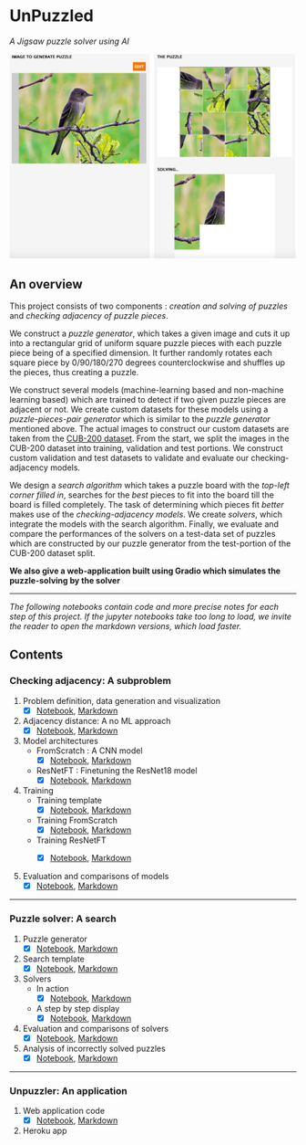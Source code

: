 # UnPuzzled
_A Jigsaw puzzle solver using AI_


![UnPuzzler](WebApp/screenshot_from_webapp.png)


## An overview

This project consists of two components :  _creation and solving of puzzles_ and _checking adjacency of puzzle pieces_.

We construct a _puzzle generator_, which takes a given image and cuts it up into a rectangular grid of  uniform square puzzle pieces with each puzzle piece being of a specified dimension. It further randomly rotates each square piece by 0/90/180/270 degrees counterclockwise and shuffles up the pieces, thus creating a puzzle. 

We construct several models (machine-learning based and non-machine learning based) which are trained to detect if two given puzzle pieces are adjacent or not. We create custom datasets for these models using a _puzzle-pieces-pair generator_ which is similar to the _puzzle generator_ mentioned above. The actual images to construct our custom datasets are taken from the [CUB-200 dataset](http://www.vision.caltech.edu/visipedia-data/CUB-200-2011). From the start, we split the images in the CUB-200 dataset into training, validation and test portions. We construct custom validation and test datasets to validate and evaluate our checking-adjacency models.

We design a _search algorithm_ which takes a puzzle board with the _top-left corner filled in_, searches for the _best_ pieces to fit into the board till the board is filled completely. The task of determining which pieces fit _better_ makes use of the _checking-adjacency models_. We create _solvers_, which integrate the models with the search algorithm. Finally, we evaluate and compare the performances of the solvers on a test-data set of puzzles which are constructed by our puzzle generator from the test-portion of the CUB-200 dataset split.

__We also give a web-application built using Gradio which simulates the puzzle-solving by the solver__

---


_The following notebooks contain code and more precise notes for each step of this project. If the jupyter notebooks take too long to load, we invite the reader to open the markdown versions, which load faster._


## Contents


### Checking adjacency: A subproblem

   1. Problem definition, data generation and visualization
      - [x] [Notebook](CheckingAdjacency/DatasetGeneration/Checking_adjacency_dataset.ipynb), [Markdown](CheckingAdjacency/DatasetGeneration/Checking_adjacency_dataset.md)
     
   2. Adjacency distance: A no ML approach
      - [x] [Notebook](CheckingAdjacency/AdjacencyDistance/Adjacency_distance.ipynb), [Markdown](CheckingAdjacency/AdjacencyDistance/Adjacency_distance.md)
     
   3. Model architectures
      - FromScratch : A CNN model
        - [x] [Notebook](CheckingAdjacency/ModelArchitectures/FromScratch_CNN.ipynb), [Markdown](CheckingAdjacency/ModelArchitectures/FromScratch_CNN.md) 
       
      - ResNetFT : Finetuning the ResNet18 model 
        - [x] [Notebook](CheckingAdjacency/ModelArchitectures/ResNetFT_Finetuning.ipynb), [Markdown](CheckingAdjacency/ModelArchitectures/ResNetFT_Finetuning.md)
       
   4. Training
      -  Training template 
         - [x] [Notebook](CheckingAdjacency/Training/Training_template.ipynb), [Markdown](CheckingAdjacency/Training/Training_template.md)
         
      -  Training FromScratch
         - [x] [Notebook](CheckingAdjacency/Training/Training_FromScratch.ipynb), [Markdown](CheckingAdjacency/Training/Training_FromScratch.md)
         
      -  Training ResNetFT
         - [x] [Notebook](CheckingAdjacency/Training/Training_ResNetFT.ipynb), [Markdown](CheckingAdjacency/Training/Training_ResNetFT.md)
      
       
   5. Evaluation and comparisons of models
      - [x] [Notebook](CheckingAdjacency/EvaluationsAndComparisons/ModelComparisons.ipynb), [Markdown](CheckingAdjacency/EvaluationsAndComparisons/ModelComparisons.md)

---

### Puzzle solver: A search

1. Puzzle generator
   - [x] [Notebook](PuzzleSolver/PuzzleGenerator/Puzzle_generator.ipynb), [Markdown](PuzzleSolver/PuzzleGenerator/Puzzle_generator.md)

2. Search template
   - [x] [Notebook](PuzzleSolver/SearchTemplate/Search_template.ipynb), [Markdown](PuzzleSolver/SearchTemplate/Search_template.md)

3. Solvers
   - In action
     - [x] [Notebook](PuzzleSolver/SolversInAction/Solvers_in_action.ipynb), [Markdown](PuzzleSolver/SolversInAction/Solvers_in_action.md)
     
   - A step by step display 
     - [x] [Notebook](PuzzleSolver/SolversInAction/Solvers_in_action_step_by_step.ipynb), [Markdown](PuzzleSolver/SolversInAction/Solvers_in_action_step_by_step.md)

4. Evaluation and comparisons of solvers
   - [x] [Notebook](PuzzleSolver/SolverEvaluationAndComparisons/SolverComparisons.ipynb), [Markdown](PuzzleSolver/SolverEvaluationAndComparisons/SolverComparisons.md)
   
5. Analysis of incorrectly solved puzzles
   - [x] [Notebook](PuzzleSolver/SolverEvaluationAndComparisons/Incorrectly_solved_puzzles_analysis.ipynb), [Markdown](PuzzleSolver/SolverEvaluationAndComparisons/Incorrectly_solved_puzzles_analysis.md)

---

### Unpuzzler: An application 

1. Web application code
   - [x] [Notebook](WebApp/Unpuzzler_a_web_app.ipynb), [Markdown](WebApp/Unpuzzler_a_web_app.md)

2. Heroku app
   



 
 
 


